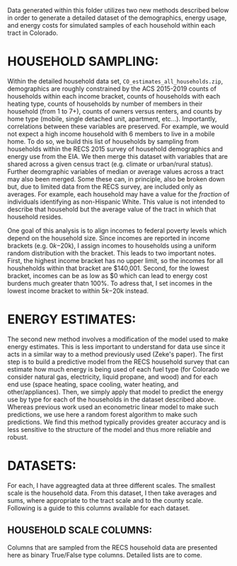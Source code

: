 Data generated within this folder utilizes two new methods described below in order to generate a detailed dataset of the demographics,
energy usage, and energy costs for simulated samples of each household within each tract in Colorado.

# HOUSEHOLD SAMPLING:
Within the detailed household data set, `CO_estimates_all_households.zip`, demographics are roughly constrained by the ACS 2015-2019 counts of households within each income bracket, counts of households with each heating type, counts of households by number of members in their household (from 1 to 7+), counts of owners versus renters, and counts by home type (mobile, single detached unit, apartment, etc...). Importantly, correlations between these variables are preserved. For example, we would not expect a high income household with 6 members to live in a mobile home. To do so, we build this list of households by sampling from households within the RECS 2015 survey of household demographics and energy use from the EIA. We then merge this dataset with variables that are shared across a given census tract (e.g. climate or urban/rural status). Further deomgraphic variables of median or average values across a tract may also been merged. Some these can, in principle, also be broken down but, due to limited data from the RECS survey, are included only as averages. For example, each household may have a value for the _fraction_ of individuals identifying as non-Hispanic White. This value is not intended to describe that household but the average value of the tract in which that household resides.

One goal of this analysis is to align incomes to federal poverty levels which depend on the household size. Since incomes are reported in income brackets (e.g. $0k-$20k), I assign incomes to households using a uniform random distribution with the bracket. This leads to two important notes. First, the highest income bracket has no upper limit, so the incomes for all housheholds within that bracket are $140,001. Second, for the lowest bracket, incomes can be as low as $0 which can lead to energy cost burdens much greater thatn 100\%. To adress that, I set incomes in the lowest income bracket to within $5k-$20k instead.

# ENERGY ESTIMATES:
The second new method involves a modification of the model used to make energy estimates. This is less important to understand for
data use since it acts in a similar way to a method previously used (Zeke's paper). The first step is to build a predictive
model from the RECS household survey that can estimate how much energy is being used of each fuel type (for Colorado we consider natural gas,
electricity, liquid propane, and wood) and for each end use (space heating, space cooling, water heating, and other/appliances). Then, we simply
apply that model to predict the energy use by type for each of the households in the dataset described above. Whereas previous work used an
econometric linear model to make such predictions, we use here a random forest algorithm to make such predictions. We find this method
typically provides greater accuracy and is less sensitive to the structure of the model and thus more reliable and robust.

# DATASETS:
For each, I have aggreagted data at three different scales. The smallest scale is the household data. From this dataset, I then take averages
and sums, where appropriate to the tract scale and to the county scale. Following is a guide to this columns available for each dataset.

## HOUSEHOLD SCALE COLUMNS:
Columns that are sampled from the RECS household data are presented here as binary True/False type columns. Detailed lists are to come.
